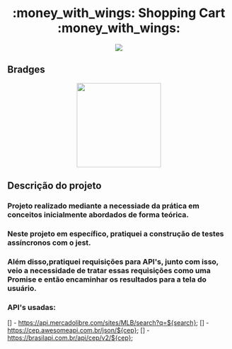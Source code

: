 <h1 align='center'>:money_with_wings: Shopping Cart :money_with_wings: </h1>

<p align='center'>
<img src='./src/imgs/logo.png'></img>
</p>

## Bradges

<p align='center'>
<img src='https://img.shields.io/badge/status-finalizado-success' width='190px'></img>
</p>

## Descrição do projeto

### Projeto realizado mediante a necessiade da prática em conceitos inicialmente abordados de forma teórica.
### Neste projeto em específico, pratiquei a construção de testes assíncronos com o jest.
### Além disso,pratiquei requisições para API's, junto com isso, veio a necessidade de tratar essas requisições como uma Promise e então encaminhar os resultados para a tela do usuário.
### API's usadas: 

[] - https://api.mercadolibre.com/sites/MLB/search?q=${search};
[] - https://cep.awesomeapi.com.br/json/${cep};
[] - https://brasilapi.com.br/api/cep/v2/${cep};

